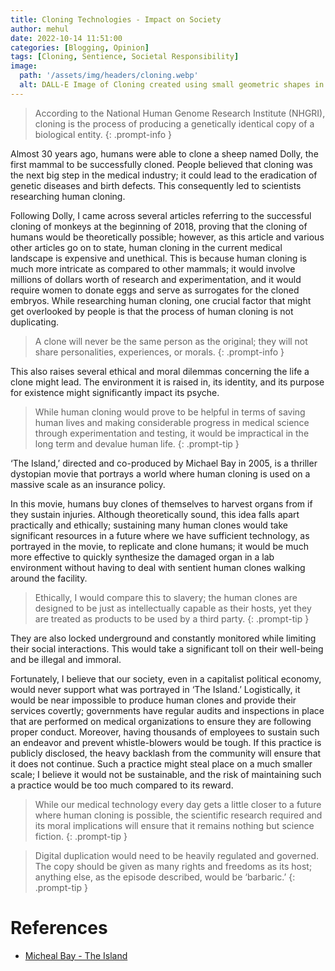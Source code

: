 ```yaml
---
title: Cloning Technologies - Impact on Society
author: mehul
date: 2022-10-14 11:51:00
categories: [Blogging, Opinion]
tags: [Cloning, Sentience, Societal Responsibility]
image:
  path: '/assets/img/headers/cloning.webp'
  alt: DALL-E Image of Cloning created using small geometric shapes in a monochrome design on a black background.
---
```


> According to the National Human Genome Research Institute (NHGRI), cloning is the process of producing a genetically identical copy of a biological entity.
{: .prompt-info }

Almost 30 years ago, humans were able to clone a sheep named Dolly, the first mammal to be successfully cloned. People believed that cloning was the next big step in the medical industry; it could lead to the eradication of genetic diseases and birth defects. This consequently led to scientists researching human cloning.

Following Dolly, I came across several articles referring to the successful cloning of monkeys at the beginning of 2018, proving that the cloning of humans would be theoretically possible; however, as this article and various other articles go on to state, human cloning in the current medical landscape is expensive and unethical. This is because human cloning is much more intricate as compared to other mammals; it would involve millions of dollars worth of research and experimentation, and it would require women to donate eggs and serve as surrogates for the cloned embryos. While researching human cloning, one crucial factor that might get overlooked by people is that the process of human cloning is not duplicating.

> A clone will never be the same person as the original; they will not share personalities, experiences, or morals.
{: .prompt-info }

This also raises several ethical and moral dilemmas concerning the life a clone might lead. The environment it is raised in, its identity, and its purpose for existence might significantly impact its psyche.

> While human cloning would prove to be helpful in terms of saving human lives and making considerable progress in medical science through experimentation and testing, it would be impractical in the long term and devalue human life.
{: .prompt-tip }

‘The Island,’ directed and co-produced by Michael Bay in 2005, is a thriller dystopian movie that portrays a world where human cloning is used on a massive scale as an insurance policy.

In this movie, humans buy clones of themselves to harvest organs from if they sustain injuries. Although theoretically sound, this idea falls apart practically and ethically; sustaining many human clones would take significant resources in a future where we have sufficient technology, as portrayed in the movie, to replicate and clone humans; it would be much more effective to quickly synthesize the damaged organ in a lab environment without having to deal with sentient human clones walking around the facility.

> Ethically, I would compare this to slavery; the human clones are designed to be just as intellectually capable as their hosts, yet they are treated as products to be used by a third party.
{: .prompt-tip }

They are also locked underground and constantly monitored while limiting their social interactions. This would take a significant toll on their well-being and be illegal and immoral.

Fortunately, I believe that our society, even in a capitalist political economy, would never support what was portrayed in ‘The Island.’ Logistically, it would be near impossible to produce human clones and provide their services covertly; governments have regular audits and inspections in place that are performed on medical organizations to ensure they are following proper conduct. Moreover, having thousands of employees to sustain such an endeavor and prevent whistle-blowers would be tough. If this practice is publicly disclosed, the heavy backlash from the community will ensure that it does not continue. Such a practice might steal place on a much smaller scale; I believe it would not be sustainable, and the risk of maintaining such a practice would be too much compared to its reward.

> While our medical technology every day gets a little closer to a future where human cloning is possible, the scientific research required and its moral implications will ensure that it remains nothing but science fiction.
{: .prompt-tip }

> Digital duplication would need to be heavily regulated and governed. The copy should be given as many rights and freedoms as its host; anything else, as the episode described, would be ‘barbaric.’
{: .prompt-tip }


# References

- [Micheal Bay - The Island](https://www.imdb.com/title/tt0399201/)
